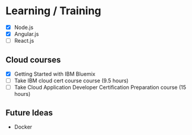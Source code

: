 # Learning / Training

- [x] Node.js
- [x] Angular.js
- [ ] React.js

## Cloud courses
 - [x] Getting Started with IBM Bluemix
 - [ ] Take IBM cloud cert course course (9.5 hours)
 - [ ] Take Cloud Application Developer Certification Preparation course (15 hours)

## Future Ideas
- Docker

